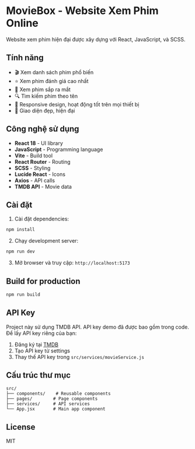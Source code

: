 # MovieBox - Website Xem Phim Online

Website xem phim hiện đại được xây dựng với React, JavaScript, và SCSS.

## Tính năng

- 🎬 Xem danh sách phim phổ biến
- ⭐ Xem phim đánh giá cao nhất
- 🚀 Xem phim sắp ra mắt
- 🔍 Tìm kiếm phim theo tên
- 📱 Responsive design, hoạt động tốt trên mọi thiết bị
- 🎨 Giao diện đẹp, hiện đại

## Công nghệ sử dụng

- **React 18** - UI library
- **JavaScript** - Programming language
- **Vite** - Build tool
- **React Router** - Routing
- **SCSS** - Styling
- **Lucide React** - Icons
- **Axios** - API calls
- **TMDB API** - Movie data

## Cài đặt

1. Cài đặt dependencies:

```bash
npm install
```

2. Chạy development server:

```bash
npm run dev
```

3. Mở browser và truy cập: `http://localhost:5173`

## Build for production

```bash
npm run build
```

## API Key

Project này sử dụng TMDB API. API key demo đã được bao gồm trong code. Để lấy API key riêng của bạn:

1. Đăng ký tại [TMDB](https://www.themoviedb.org/)
2. Tạo API key từ settings
3. Thay thế API key trong `src/services/movieService.js`

## Cấu trúc thư mục

```
src/
├── components/    # Reusable components
├── pages/        # Page components
├── services/     # API services
└── App.jsx       # Main app component
```

## License

MIT
